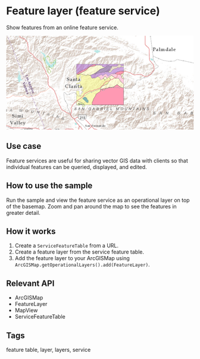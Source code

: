 # Feature layer (feature service)

Show features from an online feature service.

![Image of feature layer feature service](FeatureLayerFeatureService.png)

## Use case

Feature services are useful for sharing vector GIS data with clients so that individual features can be queried, displayed, and edited.

## How to use the sample

Run the sample and view the feature service as an operational layer on top of the basemap. Zoom and pan around the map to see the features in greater detail.

## How it works

1. Create a `ServiceFeatureTable` from a URL.
2. Create a feature layer from the service feature table.
3. Add the feature layer to your ArcGISMap using `ArcGISMap.getOperationalLayers().add(FeatureLayer)`.

## Relevant API

* ArcGISMap
* FeatureLayer
* MapView
* ServiceFeatureTable

## Tags

feature table, layer, layers, service
